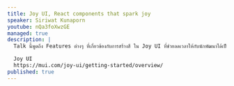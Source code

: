 ```yaml
---
title: Joy UI, React components that spark joy
speaker: Siriwat Kunaporn
youtube: nQa3foXwzGE
managed: true
description: |
  Talk นี้พูดถึง Features ต่างๆ ที่เกี่ยวข้องกับการสร้างสี ใน Joy UI ที่ช่วยลดเวลาให้กับนักพัฒนาได้เป็นอย่างมาก

  Joy UI
  https://mui.com/joy-ui/getting-started/overview/
published: true
---
```

